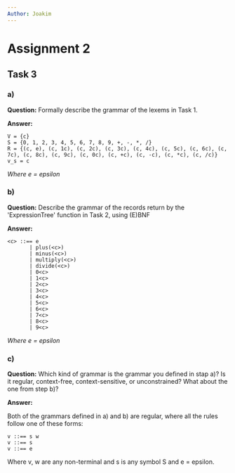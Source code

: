 ```yaml
---
Author: Joakim
---
```


# Assignment 2

## Task 3

### a)

**Question:** Formally describe the grammar of the lexems in Task 1.

**Answer:**

```
V = {c}
S = {0, 1, 2, 3, 4, 5, 6, 7, 8, 9, +, -, *, /}
R = {(c, e), (c, 1c), (c, 2c), (c, 3c), (c, 4c), (c, 5c), (c, 6c), (c, 7c), (c, 8c), (c, 9c), (c, 0c), (c, +c), (c, -c), (c, *c), (c, /c)}
v_s = c
```

_Where e = epsilon_

### b)

**Question:** Describe the grammar of the records return by the 'ExpressionTree' function in Task 2, using (E)BNF

**Answer:**

```
<c> ::== e
       | plus(<c>)
       | minus(<c>)
       | multiply(<c>)
       | divide(<c>)
       | 0<c>
       | 1<c>
       | 2<c>
       | 3<c>
       | 4<c>
       | 5<c>
       | 6<c>
       | 7<c>
       | 8<c>
       | 9<c>
```

_Where e = epsilon_

### c) 

**Question:** Which kind of grammar is the grammar you defined in stap a)? Is it regular, context-free, context-sensitive, or unconstrained? What about the one from step b)?

**Answer:**

Both of the grammars defined in a) and b) are regular, where all the rules follow one of these forms:

```
v ::== s w
v ::== s
v ::== e
```

Where v, w are any non-terminal and s is any symbol S and e = epsilon.
